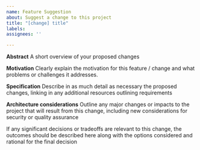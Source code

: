 ```yaml
---
name: Feature Suggestion
about: Suggest a change to this project
title: "[change] title"
labels: 
assignees: ''

---
```

**Abstract**
A short overview of your proposed changes

**Motivation**
Clearly explain the motivation for this feature / change and what problems or challenges it addresses.

**Specification**
Describe in as much detail as necessary the proposed changes, linking in any additional resources outlining requirements

**Architecture considerations**
Outline any major changes or impacts to the project that will result from this change, including new considerations for security or quality assurance

If any significant decisions or tradeoffs are relevant to this change, the outcomes should be described here along with the options considered and rational for the final decision 
